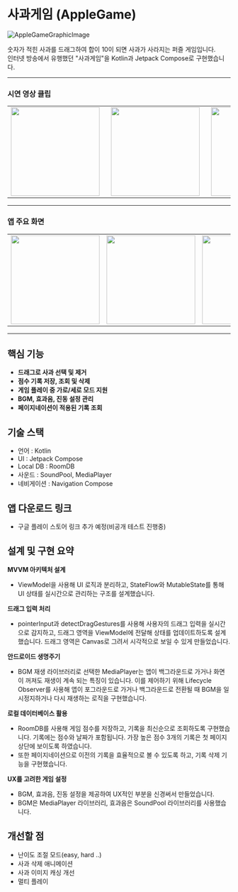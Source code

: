 # 사과게임 (AppleGame)

![AppleGameGraphicImage](https://github.com/user-attachments/assets/34a9c8b3-ea58-48f9-98ac-d132b7095aed)

숫자가 적힌 사과를 드래그하여 합이 10이 되면 사과가 사라지는 퍼즐 게임입니다.  
인터넷 방송에서 유행했던 "사과게임"을 Kotlin과 Jetpack Compose로 구현했습니다.
<hr/>

### 시연 영상 클립
<table>
  <tr>
    <td><img src="https://github.com/user-attachments/assets/96fd1216-ca53-46fa-8f96-a8b4cd99f7d4" width="200" style="margin-right: 10px;"></td>
    <td><img src="https://github.com/user-attachments/assets/e3cec1df-1d56-4f79-acd7-546b0f75f4c9" width="200" style="margin-right: 10px;"></td>
    <td><img src="https://github.com/user-attachments/assets/3ffb24e6-a98b-415d-9f52-1ca365a0b8cf" width="200"></td>
  </tr>
</table>
<hr/>

### 앱 주요 화면
<table>
  <tr>
    <td><img src="https://github.com/user-attachments/assets/58a0ee0e-f9c8-45dc-ab88-e46cbe0b1004" width="200"></td>
    <td><img src="https://github.com/user-attachments/assets/67627df7-d9df-4c7e-881e-18aaf5bfee67" width="200"></td>
    <td><img src="https://github.com/user-attachments/assets/49763774-9ef2-4916-b843-3195c9b3b3fb" width="200"></td>
    <td><img src="https://github.com/user-attachments/assets/9414873d-4224-4b65-ba57-c660e506b236" width="200"></td>
    <td><img src="https://github.com/user-attachments/assets/c20351e3-6348-468b-8dd3-65398ae63cf8" width="200"></td>
    <td><img src="https://github.com/user-attachments/assets/582c7c78-dacd-4f12-ba9c-8ce8d5383900" width="200"></td>
  </tr>
</table>
<hr/>

## 핵심 기능
-  **드래그로 사과 선택 및 제거**
-  **점수 기록 저장, 조회 및 삭제**
-  **게임 플레이 중 가로/세로 모드 지원**
-  **BGM, 효과음, 진동 설정 관리**
-  **페이지네이션이 적용된 기록 조회**


## 기술 스택
- 언어 : Kotlin
- UI : Jetpack Compose
- Local DB : RoomDB
- 사운드 : SoundPool, MediaPlayer
- 네비게이션  : Navigation Compose

## 앱 다운로드 링크
* 구글 플레이 스토어 링크 추가 예정(비공개 테스트 진행중)

## 설계 및 구현 요약
**MVVM 아키텍처 설계**
- ViewModel을 사용해 UI 로직과 분리하고, StateFlow와 MutableState를 통해 UI 상태를 실시간으로 관리하는 구조를 설계했습니다.
  
**드래그 입력 처리**
- pointerInput과 detectDragGestures를 사용해 사용자의 드래그 입력을 실시간으로 감지하고, 드래그 영역을 ViewModel에 전달해 상태를 업데이트하도록 설계했습니다. 드래그 영역은 Canvas로 그려서 시각적으로 보일 수 있게 만들었습니다.
  
**안드로이드 생명주기**
- BGM 재생 라이브러리로 선택한 MediaPlayer는 앱이 백그라운드로 가거나 화면이 꺼져도 재생이 계속 되는 특징이 있습니다. 이를 제어하기 위해 Lifecycle Observer를 사용해 앱이 포그라운드로 가거나 백그라운드로 전환될 때 BGM을 일시정지하거나 다시 재생하는 로직을 구현했습니다.
  
**로컬 데이터베이스 활용**
- RoomDB를 사용해 게임 점수를 저장하고, 기록을 최신순으로 조회하도록 구현했습니다. 기록에는 점수와 날짜가 포함됩니다. 가장 높은 점수 3개의 기록은 첫 페이지 상단에 보이도록 하였습니다.
- 또한 페이지네이션으로 이전의 기록을 효율적으로 볼 수 있도록 하고, 기록 삭제 기능을 구현했습니다. 
    
**UX를 고려한 게임 설정**
- BGM, 효과음, 진동 설정을 제공하여 UX적인 부분을 신경써서 만들었습니다.
- BGM은 MediaPlayer 라이브러리, 효과음은 SoundPool 라이브러리를 사용했습니다.
    
## 개선할 점
- 난이도 조절 모드(easy, hard ..)
- 사과 삭제 애니메이션
- 사과 이미지 캐싱 개선
- 멀티 플레이
